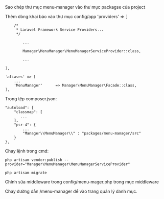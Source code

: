 Sao chép thư mục menu-manager vào thư mục packagse của project

Thêm dòng khai báo vào thư mục config/app
	'providers' => [

        /*
         * Laravel Framework Service Providers...
         */

	    	...

	        Manager\MenuManager\MenuManagerServiceProvider::class,

	        ...

	],

	'aliases' => [
		...
		'MenuManager'      => Manager\MenuManager\Facade::class,
	],

Trong tệp composer.json:

	"autoload": {
        "classmap": [
           ...
        ],
        "psr-4": {
            ...
            "Manager\\MenuManager\\" : "packages/menu-manager/src"
        }
    },

Chạy lệnh trong cmd: 
	
	php artisan vendor:publish --provider="Manager\MenuManager\MenuManagerServiceProvider"

	php artisan migrate

Chỉnh sửa middleware trong config/menu-mager.php trong mục middleware

Chạy đường dẫn /menu-manager để vào trang quản lý danh mục.